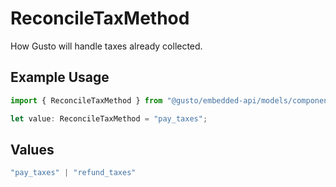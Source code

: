 # ReconcileTaxMethod

How Gusto will handle taxes already collected.

## Example Usage

```typescript
import { ReconcileTaxMethod } from "@gusto/embedded-api/models/components/companysuspension.js";

let value: ReconcileTaxMethod = "pay_taxes";
```

## Values

```typescript
"pay_taxes" | "refund_taxes"
```